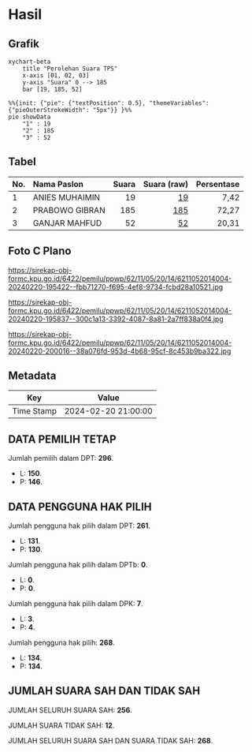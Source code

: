 # Hasil

## Grafik

```mermaid
xychart-beta
    title "Perolehan Suara TPS"
    x-axis [01, 02, 03]
    y-axis "Suara" 0 --> 185
    bar [19, 185, 52]
```

```mermaid
%%{init: {"pie": {"textPosition": 0.5}, "themeVariables": {"pieOuterStrokeWidth": "5px"}} }%%
pie showData
    "1" : 19
    "2" : 185
    "3" : 52
```

## Tabel

| No. | Nama Paslon    | Suara | Suara (raw) | Persentase |
|:--- |:-------------- | -----:| -----------:| ----------:|
| 1   | ANIES MUHAIMIN | 19    | [19][p-1]   | 7,42       |
| 2   | PRABOWO GIBRAN | 185   | [185][p-2]  | 72,27      |
| 3   | GANJAR MAHFUD  | 52    | [52][p-3]   | 20,31      |


[p-1]: https://github.com/gigit-pemilu/pemilu-2024-62-kalimantan-tengah/blob/main/pilpres/hitung-suara/sub/62-kalimantan-tengah/sub/11-pulang-pisau/sub/05-kahayan-hilir/sub/2014-mantaren-ii/sub/004-tps/sub/paslon-1.txt
[p-2]: https://github.com/gigit-pemilu/pemilu-2024-62-kalimantan-tengah/blob/main/pilpres/hitung-suara/sub/62-kalimantan-tengah/sub/11-pulang-pisau/sub/05-kahayan-hilir/sub/2014-mantaren-ii/sub/004-tps/sub/paslon-2.txt
[p-3]: https://github.com/gigit-pemilu/pemilu-2024-62-kalimantan-tengah/blob/main/pilpres/hitung-suara/sub/62-kalimantan-tengah/sub/11-pulang-pisau/sub/05-kahayan-hilir/sub/2014-mantaren-ii/sub/004-tps/sub/paslon-3.txt

## Foto C Plano

https://sirekap-obj-formc.kpu.go.id/6422/pemilu/ppwp/62/11/05/20/14/6211052014004-20240220-195422--fbb71270-f695-4ef8-9734-fcbd28a10521.jpg

https://sirekap-obj-formc.kpu.go.id/6422/pemilu/ppwp/62/11/05/20/14/6211052014004-20240220-195837--300c1a13-3392-4087-8a81-2a7ff838a0f4.jpg

https://sirekap-obj-formc.kpu.go.id/6422/pemilu/ppwp/62/11/05/20/14/6211052014004-20240220-200016--38a076fd-953d-4b68-95cf-8c453b9ba322.jpg


## Metadata

| Key        | Value               |
| ---------- | ------------------- |
| Time Stamp | 2024-02-20 21:00:00 |


## DATA PEMILIH TETAP

Jumlah pemilih dalam DPT: **296**.
 * L: **150**.
 * P: **146**.

## DATA PENGGUNA HAK PILIH

Jumlah pengguna hak pilih dalam DPT: **261**.
 * L: **131**.
 * P: **130**.

Jumlah pengguna hak pilih dalam DPTb: **0**.
 * L: **0**.
 * P: **0**.

Jumlah pengguna hak pilih dalam DPK: **7**.
 * L: **3**.
 * P: **4**.

Jumlah pengguna hak pilih: **268**.
 * L: **134**.
 * P: **134**.

## JUMLAH SUARA SAH DAN TIDAK SAH

JUMLAH SELURUH SUARA SAH: **256**.

JUMLAH SUARA TIDAK SAH: **12**.

JUMLAH SELURUH SUARA SAH DAN SUARA TIDAK SAH: **268**.


